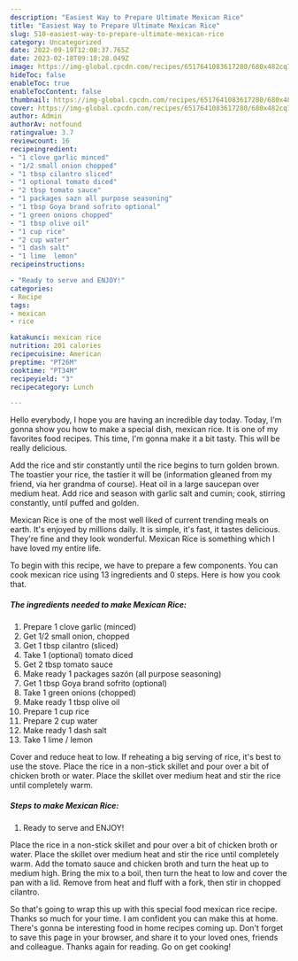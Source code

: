 ```yaml
---
description: "Easiest Way to Prepare Ultimate Mexican Rice"
title: "Easiest Way to Prepare Ultimate Mexican Rice"
slug: 510-easiest-way-to-prepare-ultimate-mexican-rice
category: Uncategorized
date: 2022-09-19T12:08:37.765Z
date: 2023-02-18T09:18:28.049Z
image: https://img-global.cpcdn.com/recipes/6517641083617280/680x482cq70/mexican-rice-recipe-main-photo.jpg
hideToc: false
enableToc: true
enableTocContent: false
thumbnail: https://img-global.cpcdn.com/recipes/6517641083617280/680x482cq70/mexican-rice-recipe-main-photo.jpg
cover: https://img-global.cpcdn.com/recipes/6517641083617280/680x482cq70/mexican-rice-recipe-main-photo.jpg
author: Admin
authorAv: notfound
ratingvalue: 3.7
reviewcount: 16
recipeingredient:
- "1 clove garlic minced"
- "1/2 small onion chopped"
- "1 tbsp cilantro sliced"
- "1 optional tomato diced"
- "2 tbsp tomato sauce"
- "1 packages sazn all purpose seasoning"
- "1 tbsp Goya brand sofrito optional"
- "1 green onions chopped"
- "1 tbsp olive oil"
- "1 cup rice"
- "2 cup water"
- "1 dash salt"
- "1 lime  lemon"
recipeinstructions:

- "Ready to serve and ENJOY!"
categories:
- Recipe
tags:
- mexican
- rice

katakunci: mexican rice 
nutrition: 201 calories
recipecuisine: American
preptime: "PT26M"
cooktime: "PT34M"
recipeyield: "3"
recipecategory: Lunch

---
```



Hello everybody, I hope you are having an incredible day today. Today, I'm gonna show you how to make a special dish, mexican rice. It is one of my favorites food recipes. This time, I'm gonna make it a bit tasty. This will be really delicious.

Add the rice and stir constantly until the rice begins to turn golden brown. The toastier your rice, the tastier it will be (information gleaned from my friend, via her grandma of course). Heat oil in a large saucepan over medium heat. Add rice and season with garlic salt and cumin; cook, stirring constantly, until puffed and golden.

Mexican Rice is one of the most well liked of current trending meals on earth. It's enjoyed by millions daily. It is simple, it's fast, it tastes delicious. They're fine and they look wonderful. Mexican Rice is something which I have loved my entire life.


To begin with this recipe, we have to prepare a few components. You can cook mexican rice using 13 ingredients and 0 steps. Here is how you cook that.

<!--inarticleads1-->

##### The ingredients needed to make Mexican Rice:

1. Prepare 1 clove garlic (minced)
1. Get 1/2 small onion, chopped
1. Get 1 tbsp cilantro (sliced)
1. Take 1 (optional) tomato diced
1. Get 2 tbsp tomato sauce
1. Make ready 1 packages sazón (all purpose seasoning)
1. Get 1 tbsp Goya brand sofrito (optional)
1. Take 1 green onions (chopped)
1. Make ready 1 tbsp olive oil
1. Prepare 1 cup rice
1. Prepare 2 cup water
1. Make ready 1 dash salt
1. Take 1 lime / lemon


Cover and reduce heat to low. If reheating a big serving of rice, it&#39;s best to use the stove. Place the rice in a non-stick skillet and pour over a bit of chicken broth or water. Place the skillet over medium heat and stir the rice until completely warm. 

<!--inarticleads2-->

##### Steps to make Mexican Rice:


1. Ready to serve and ENJOY!

Place the rice in a non-stick skillet and pour over a bit of chicken broth or water. Place the skillet over medium heat and stir the rice until completely warm. Add the tomato sauce and chicken broth and turn the heat up to medium high. Bring the mix to a boil, then turn the heat to low and cover the pan with a lid. Remove from heat and fluff with a fork, then stir in chopped cilantro. 

So that's going to wrap this up with this special food mexican rice recipe. Thanks so much for your time. I am confident you can make this at home. There's gonna be interesting food in home recipes coming up. Don't forget to save this page in your browser, and share it to your loved ones, friends and colleague. Thanks again for reading. Go on get cooking!
